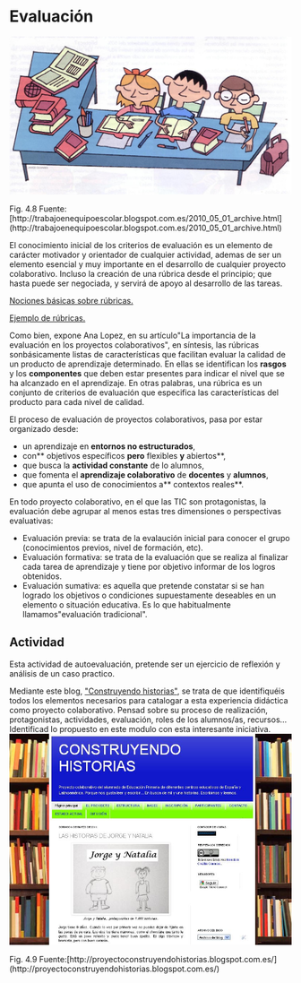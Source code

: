 
# Evaluación
![](img/recursos-humanos-cursos-confianza.1.jpg)
<td style="text-align: center;">Fig. 4.8 Fuente:[http://trabajoenequipoescolar.blogspot.com.es/2010_05_01_archive.html](http://trabajoenequipoescolar.blogspot.com.es/2010_05_01_archive.html)</td>



El conocimiento inicial de los criterios de evaluación es un elemento de carácter motivador y orientador de cualquier actividad, ademas de ser un elemento esencial y muy importante en el desarrollo de cualquier proyecto colaborativo. Incluso la creación de una rúbrica desde el principio; que hasta puede ser negociada, y servirá de apoyo al desarrollo de las tareas.

[Nociones básicas sobre rúbricas.](http://blogs.colombiadigital.net/pre-textos/2011/12/06/las-rubricas-instrumentos-para-valorar-aprendizajes/)

[Ejemplo de rúbricas.](http://www.xtec.cat/~eroyo/webquest/cavaluacio.htm)

Como bien, expone Ana Lopez, en su artículo"La importancia de la evaluación en los proyectos colaborativos", en síntesis, las rúbricas sonbásicamente listas de características que facilitan evaluar la calidad de un producto de aprendizaje determinado. En ellas se identifican los **rasgos** y los **componentes** que deben estar presentes para indicar el nivel que se ha alcanzado en el aprendizaje. En otras palabras, una rúbrica es un conjunto de criterios de evaluación que especifica las características del producto para cada nivel de calidad.

El proceso de evaluación de proyectos colaborativos, pasa por estar organizado desde:

- un aprendizaje en **entornos no estructurados**,
- con** objetivos específicos **pero** flexibles **y** abiertos**,
- que busca la **actividad constante** de lo alumnos,
- que fomenta el **aprendizaje colaborativo** de **docentes** y **alumnos**,
- que apunta el uso de conocimientos a** contextos reales**.

En todo proyecto colaborativo, en el que las TIC son protagonistas, la evaluación debe agrupar al menos estas tres dimensiones o perspectivas evaluativas:

- Evaluación previa: se trata de la evalaución inicial para conocer el grupo (conocimientos previos, nivel de formación, etc).
- Evaluación formativa: se trata de la evaluación que se realiza al finalizar cada tarea de aprendizaje y tiene por objetivo informar de los logros obtenidos.
- Evaluación sumativa: es aquella que pretende constatar si se han logrado los objetivos o condiciones supuestamente deseables en un elemento o situación educativa. Es lo que habitualmente llamamos"evaluación tradicional".





## Actividad

Esta actividad de autoevaluación, pretende ser un ejercicio de reflexión y análisis de un caso practico.

Mediante este blog, ["Construyendo historias"](http://proyectoconstruyendohistorias.blogspot.com.es/), se trata de que identifiquéis todos los elementos necesarios para catalogar a esta experiencia didáctica como proyecto colaborativo. Pensad sobre su proceso de realización, protagonistas, actividades, evaluación, roles de los alumnos/as, recursos&hellip;Identificad lo propuesto en este modulo con esta interesante iniciativa.
![](img/201103BlogProyectoConstruyendoHistorias.JPG)
<td style="text-align: center;">Fig. 4.9 Fuente:[http://proyectoconstruyendohistorias.blogspot.com.es/](http://proyectoconstruyendohistorias.blogspot.com.es/)</td>

